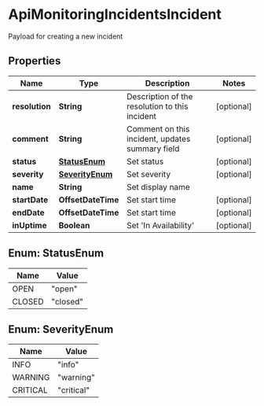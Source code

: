 

# ApiMonitoringIncidentsIncident

Payload for creating a new incident
## Properties

Name | Type | Description | Notes
------------ | ------------- | ------------- | -------------
**resolution** | **String** | Description of the resolution to this incident |  [optional]
**comment** | **String** | Comment on this incident, updates summary field |  [optional]
**status** | [**StatusEnum**](#StatusEnum) | Set status |  [optional]
**severity** | [**SeverityEnum**](#SeverityEnum) | Set severity |  [optional]
**name** | **String** | Set display name | 
**startDate** | **OffsetDateTime** | Set start time |  [optional]
**endDate** | **OffsetDateTime** | Set start time |  [optional]
**inUptime** | **Boolean** | Set &#39;In Availability&#39; |  [optional]



## Enum: StatusEnum

Name | Value
---- | -----
OPEN | &quot;open&quot;
CLOSED | &quot;closed&quot;



## Enum: SeverityEnum

Name | Value
---- | -----
INFO | &quot;info&quot;
WARNING | &quot;warning&quot;
CRITICAL | &quot;critical&quot;



